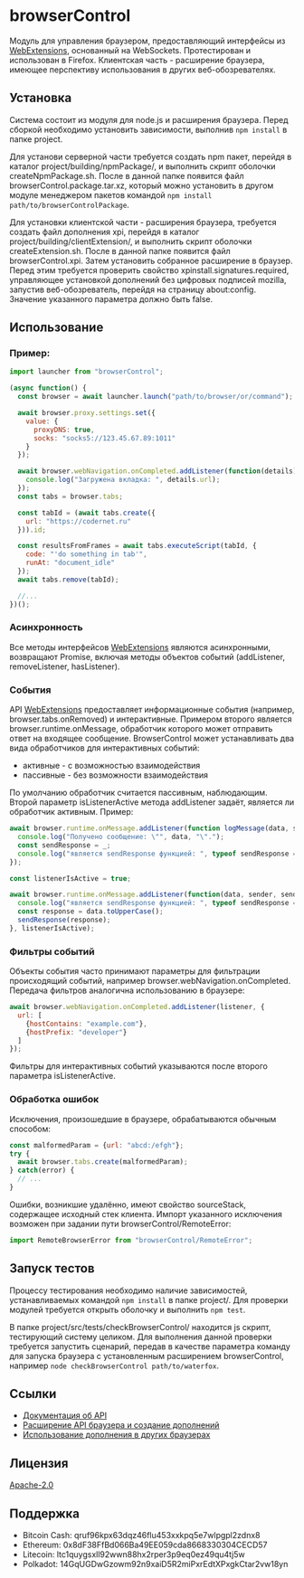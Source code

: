 ﻿# browserControl

Модуль для управления браузером, предоставляющий интерфейсы из [WebExtensions], основанный на WebSockets.
Протестирован и использован в Firefox. Клиентская часть - расширение браузера, имеющее перспективу использования
в других веб-обозревателях.

## Установка

Система состоит из модуля для node.js и расширения браузера.
Перед сборкой необходимо установить зависимости, выполнив `npm install` в папке project.

Для установи серверной части требуется создать npm пакет, перейдя в каталог project/building/npmPackage/,
и выполнить скрипт оболочки createNpmPackage.sh. После в данной папке появится файл browserControl.package.tar.xz,
который можно установить в другом модуле менеджером пакетов командой `npm install path/to/browserControlPackage`.

Для установки клиентской части - расширения браузера, требуется создать файл дополнения xpi,
перейдя в каталог project/building/clientExtension/, и выполнить скрипт оболочки createExtension.sh.
После в данной папке появится файл browserControl.xpi. Затем установить собранное расширение в браузер.
Перед этим требуется проверить свойство xpinstall.signatures.required,
управляющее установкой дополнений без цифровых подписей mozilla, запустив веб-обозреватель,
перейдя на страницу about:config. Значение указанного параметра должно быть false.

## Использование

### Пример:

```js
import launcher from "browserControl";

(async function() {
  const browser = await launcher.launch("path/to/browser/or/command");

  await browser.proxy.settings.set({
    value: {
      proxyDNS: true,
      socks: "socks5://123.45.67.89:1011"
    }
  });

  await browser.webNavigation.onCompleted.addListener(function(details) {
    console.log("Загружена вкладка: ", details.url);
  });
  const tabs = browser.tabs;

  const tabId = (await tabs.create({
    url: "https://codernet.ru"
  })).id;

  const resultsFromFrames = await tabs.executeScript(tabId, {
    code: "'do something in tab'",
    runAt: "document_idle"
  });
  await tabs.remove(tabId);

  //...
})();
```

### Асинхронность

Все методы интерфейсов [WebExtensions] являются асинхронными, возвращают Promise,
включая методы объектов событий (addListener, removeListener, hasListener).

### События

API [WebExtensions] предоставляет информационные события (например, browser.tabs.onRemoved) и интерактивные.
Примером второго является browser.runtime.onMessage,
обработчик которого может отправить ответ на входящее сообщение.
BrowserControl может устанавливать два вида обработчиков для интерактивных событий:

* активные - с возможностью взаимодействия
* пассивные - без возможности взаимодействия

По умолчанию обработчик считается пассивным, наблюдающим.
Второй параметр isListenerActive метода addListener задаёт, является ли обработчик активным.
Пример:

```js
await browser.runtime.onMessage.addListener(function logMessage(data, sender, _) {
  console.log("Получено сообщение: \"", data, "\".");
  const sendResponse = _;
  console.log("является sendResponse функцией: ", typeof sendResponse === "function"); // false
});

const listenerIsActive = true;

await browser.runtime.onMessage.addListener(function(data, sender, sendResponse) {
  console.log("является sendResponse функцией: ", typeof sendResponse === "function"); // true
  const response = data.toUpperCase();
  sendResponse(response);
}, listenerIsActive);
```

### Фильтры событий

Объекты события часто принимают параметры для фильтрации происходящий событий,
например browser.webNavigation.onCompleted. Передача фильтров аналогична использованию в браузере:

```js
await browser.webNavigation.onCompleted.addListener(listener, {
  url: [
    {hostContains: "example.com"},
    {hostPrefix: "developer"}
  ]
});
```

Фильтры для интерактивных событий указываются после второго параметра isListenerActive.

### Обработка ошибок

Исключения, произошедшие в браузере, обрабатываются обычным способом:

```js
const malformedParam = {url: "abcd:/efgh"};
try {
  await browser.tabs.create(malformedParam);
} catch(error) {
  // ...
}
```

Ошибки, возникшие удалённо, имеют свойство sourceStack, содержащее исходный стек клиента.
Импорт указанного исключения возможен при задании пути browserControl/RemoteError:

```js
import RemoteBrowserError from "browserControl/RemoteError";
```

## Запуск тестов

Процессу тестирования необходимо наличие зависимостей, устанавливаемых командой `npm install` в папке project/.
Для проверки модулей требуется открыть оболочку и выполнить `npm test`.

В папке project/src/tests/checkBrowserControl/ находится js скрипт, тестирующий систему целиком.
Для выполнения данной проверки требуется запустить сценарий, передав в качестве параметра
команду для запуска браузера с установленным расширением browserControl,
например `node checkBrowserControl path/to/waterfox`.

## Ссылки

* [Документация об API](/doc/API.md)
* [Расширение API браузера и создание дополнений](/doc/expandingAPI.md)
* [Использование дополнения в других браузерах](/doc/usageWithOtherBrowsers.md)

## Лицензия

[Apache-2.0](http://www.apache.org/licenses/LICENSE-2.0)

## Поддержка

- Bitcoin Cash: qruf96kpx63dqz46flu453xxkpq5e7wlpgpl2zdnx8
- Ethereum: 0x8dF38FfBd066Ba49EE059cda8668330304CECD57
- Litecoin: ltc1quygsxll92wwn88hx2rper3p9eq0ez49qu4tj5w
- Polkadot: 14GqUGDwGzowm92n9xaiD5R2miPxrEdtXPxgkCtar2vw18yn

[WebExtensions]: https://developer.mozilla.org/en-US/docs/Mozilla/Add-ons/WebExtensions
